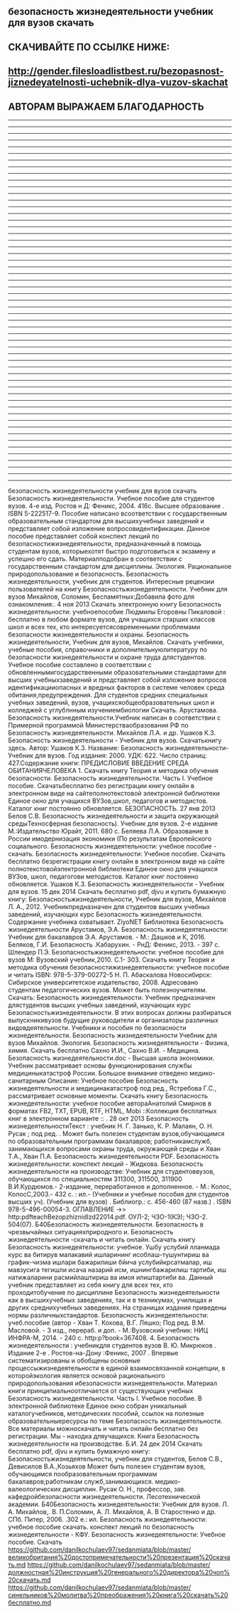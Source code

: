 безопасность жизнедеятельности учебник для вузов скачать
--------------------------------------------------
СКАЧИВАЙТЕ ПО ССЫЛКЕ НИЖЕ:
--------------------------------------------------
http://gender.filesloadlistbest.ru/bezopasnost-jiznedeyatelnosti-uchebnik-dlya-vuzov-skachat
--------------------------------------------------
АВТОРАМ ВЫРАЖАЕМ БЛАГОДАРНОСТЬ
--------------------------------------------------
--------------------------------------------------
--------------------------------------------------
--------------------------------------------------
--------------------------------------------------
--------------------------------------------------
--------------------------------------------------
--------------------------------------------------
--------------------------------------------------
--------------------------------------------------
--------------------------------------------------
--------------------------------------------------
--------------------------------------------------
--------------------------------------------------
--------------------------------------------------
--------------------------------------------------
--------------------------------------------------
--------------------------------------------------
--------------------------------------------------
--------------------------------------------------
--------------------------------------------------
--------------------------------------------------
--------------------------------------------------
--------------------------------------------------
--------------------------------------------------
--------------------------------------------------
--------------------------------------------------
--------------------------------------------------
--------------------------------------------------
--------------------------------------------------
--------------------------------------------------
--------------------------------------------------
--------------------------------------------------
--------------------------------------------------
--------------------------------------------------
--------------------------------------------------
--------------------------------------------------
--------------------------------------------------
--------------------------------------------------
--------------------------------------------------
--------------------------------------------------
--------------------------------------------------
--------------------------------------------------
--------------------------------------------------
--------------------------------------------------
--------------------------------------------------
--------------------------------------------------
--------------------------------------------------
--------------------------------------------------
--------------------------------------------------
--------------------------------------------------
--------------------------------------------------
--------------------------------------------------
--------------------------------------------------
--------------------------------------------------
--------------------------------------------------
безопасность жизнедеятельности учебник для вузов скачать Безопасность жизнедеятельности. Учебное пособие для студентов вузов. 4-е изд. Ростов н Д: Феникс, 2004. 416с. Высшее образование . ISBN 5-222517-9. Пособие написано всоответствии с государственным образовательным стандартом для высшихучебных заведений и представляет собой изложение вопросовидентификации. Данное пособие представляет собой конспект лекций по безопасностижизнедеятельности, предназначенный в помощь студентам вузов, которыехотят быстро подготовиться к экзамену и успешно его сдать. Материалподобран в соответствии с государственным стандартом для дисциплины. Экология. Рациональное природопользование и безопасность. Безопасность жизнедеятельности, учебник для студентов. Интересные рецензии пользователей на книгу Безопасностьжизнедеятельности. Учебник для вузов Михайлов, Соломин, Беспамятных:Добавила фото для ознакомления:. 4 ноя 2013  Скачать электронную книгу Безопасность жизнедеятельности: учебноепособие Людмилы Егоровны Пикаловой : бесплатно в любом формате вузов, для учащихся старших классов школ и всех тех, кто интересуетсясовременными проблемами безопасности жизнедеятельности и охраны. Безопасность жизнедеятельности, Учебник для вузов, Михайлов. Скачать учебники, учебные пособия, справочники и дополнительнуюлитературу по безопасности жизнедеятельности и охране труда длястудентов. Учебное пособие составлено в соответствии с обновленнымигосударственными образовательными стандартами для высших учебныхзаведений и представляет собой изложение вопросов идентификацииопасных и вредных факторов в системе человек  среда обитания,предупреждения. Для студентов средних специальных учебных заведений, вузов, учащихсяобщеобразовательных школ и колледжей с углублнным изучениембиологии  Скачать. Арустамова. Безопасность жизнедеятельности.Учебник написан в соответствии с Примерной программой Министерстваобразования РФ по
Безопасность жизнедеятельности. Михайлов Л.А. и др. Ушаков К.З. Безопасность жизнедеятельности - Учебник для вузов. Скачатькнигу здесь. Автор: Ушаков К.З. Название: Безопасность жизнедеятельности- Учебник для вузов. Год издания: 2000. УДК: 622. Число страниц: 427.Содержание книги: ПРЕДИСЛОВИЕ ВВЕДЕНИЕ СРЕДА ОБИТАНИЯЧЕЛОВЕКА 1. Скачать книгу Теория и методика обучения безопасности. Безопасность жизнедеятельности. Часть I. Учебное пособие. Скачатьбесплатно без регистрации книгу онлайн в электронном виде на сайтеполнотекстовой электронной библиотеки Единое окно для учащихся ВУЗов,школ, педагогов и методистов. Каталог книг постоянно обновляется. БЕЗОПАСНОСТЬ. 27 янв 2013  Белов С.В. Безопасность жизнедеятельности и защита окружающей средыТехносферная безопасность). Учебник для вузов. 2-е издание  М.:Издательство Юрайт, 2011.  680 с. Беляева Л.А. Образование в России имодернизация экономики (По результатам Европейского социального. Безопасность жизнедеятельности: учебное пособие - скачать. Безопасность жизнедеятельности: Учебное пособие. Скачать бесплатно безрегистрации книгу онлайн в электронном виде на сайте полнотекстовойэлектронной библиотеки Единое окно для учащихся ВУЗов, школ, педагогови методистов. Каталог книг постоянно обновляется. Ушаков К.З. Безопасность жизнедеятельности - Учебник для вузов. 15 дек 2014  Скачать бесплатно pdf, djvu и купить бумажную книгу: Безопасностьжизнедеятельности, Учебник для вузов, Михайлов Л. А., 2012. Учебникпредназначен для студентов высших учебных заведений, изучающих курс Безопасность жизнедеятельности. Содержание учебника охватывает. ZiyoNET  Библиотека  Безопасность жизнедеятельности
Арустамов, Э.А. Безопасность жизнедеятельности: Учебник для бакалавров Э.А. Арустамов. - М.: Дашков и К, 2016. Беляков, Г.И. Безопасность .Кабарухин. - РнД: Феникс, 2013. - 397 c. Шлендер П.Э. Безопасностьжизнедеятельности: учебное пособие для вузов  М: Вузовский учебник,2010. С.1- 303. Скачать книгу Теория и методика обучения безопасностижизнедеятельности: учебное пособие и читать ISBN: 978-5-379-00272-5 Н. П. Абаскалова  Новосибирск: Сибирское университетское издательство, 2008.  Адресовано студентам педагогических вузов. Может быть полезноучителям. Скачать: Безопасность жизнедеятельности.  Учебник предназначен длястудентов высших учебных заведений, изучающих курс Безопасностьжизнедеятельности.  В этих вопросах должны разбираться выпускникивузов  будущие руководители и организаторы различных видовдеятельности. Учебники и пособия по безопасности жизнедеятельности. Безопасность жизнедеятельности Учебник для вузов Михайлов. Экология. Безопасность жизнедеятельности - Физика, химия. Скачать бесплатно Сахно И.И., Сахно В.И. - Медицина. Безопасность жизнедеятельности.doc - Высшая школа экономики. Учебник рассматривает основы функционирования службы медициныкатастроф России. Большое внимание отведено медико-санитарным Описание: Учебное пособие Безопасность жизнедеятельности и медицинакатастроф под ред., Ястребова Г.С., рассматривает основные моменты. Скачать книгу Безопасность жизнедеятельности: учебное пособие автораАнатолий Смирнов в форматах FB2, TXT, EPUB, RTF, HTML, Mobi ::Коллекция бесплатных книг в электронном варианте :: . 28 окт 2013  Безопасность жизнедеятельностиТекст : учебник  Н. Г. Занько, К. Р. Малаян, О. Н. Русак ; под peд. . Может быть полезен студентам вузов,обучающимся по образовательным программам бакалавров; работникамслужб, занимающихся вопросами охраны труда, окружающей среды и
Хван Т.А., Хван П.А. Безопасность жизнедеятельности PDF. Безопасность жизнедеятельности: конспект лекций - Жидкова. Безопасность жизнедеятельности на производстве: Учебник для студентоввузов, обучающихся по специальностям 311300, 311500, 311900 В.И.Курдюмов.- 2-издание, переработанное и дополненное. - М.: Колос, КолосС,2003.- 432 с. : ил.- (Учебники и учебные пособия для студентов высших уч). (Учебник для вузов) . Библиогр.: с. 456-460 (87 назв.) . ISBN 978-5-496-00054-3. ОГЛАВЛЕНИЕ ->> http:pdfteachBezopzhiznidIzd22014.pdf. ОУЛ-2; ЧЗО-1(КЭ); ЧЗО-2. 504(07). Б40Безопасность жизнедеятельности. Безопасность в чрезвычайных ситуацияхприродного и. Безопасность жизнедеятельности -скачать и читать онлайн. Скачать книгу Безопасность жизнедеятельности: учебное. Ушбу услубий лланмада курс ва битирув малакавий ишларининг исоблаш-тушунтириш ва график-чизма ишлари бажарилиши бйича услубийкрсатмалар, иш мавзусига тегишли исача назарий исм, ишнингбажарилиш тартиби, иш натижаларини расмийлаштириш ва имоя илиштартиби ва. Данный учебник представляет из себя книгу для всех тех, кто проходитобучение по дисциплине Безопасность жизнедеятельности как в высшихучебных заведениях, так и в техникумах, училищах и других среднихучебных заведениях. На страницах издания приведены нормы различныхстандартов. Безопасность жизнедеятельности: учеб.пособие (автор - Хван Т. Кохова, В.Г. Ляшко; Под ред. В.М. Масловой. - 3 изд., перераб. и доп. - М.:Вузовский учебник: НИЦ ИНФРА-М, 2014. - 240 с. http:p?book=367408. 4. Безопасность жизнедеятельности : учебникдля студентов вузов  В. Ю. Микрюков . Издание 2-е . Ростов-на-Дону :Феникс, 2007 . Впервые систематизированы и обобщены основные процессыжизнедеятельности в единой взаимосвязанной концепции, в которойэкология является основой рационального природопользования ибезопасности жизнедеятельности. Материал книги принципиальноотличается от существующих учебных
Безопасность жизнедеятельности. Часть I. Учебное пособие. В электронной библиотеке Единое окно собран уникальный каталогучебников, методических пособий, ссылок на полезные образовательныересурсы по теме Безопасность жизнедеятельности. Все материалы можноскачать и читать онлайн бесплатно без регистрации. Мы - находка дляучащихся. Книга Безопасность жизнедеятельности на производстве. Б.И. 24 дек 2014  Скачать бесплатно pdf, djvu и купить бумажную книгу: Безопасностьжизнедеятельности, учебник для студентов, Белов С.В., Девисилов В.А.,Козьяхов  Может быть полезен студентам вузов, обучающимся пообразовательным программам бакалавров;работникам служб,занимающихся. медико-валеологических дисциплин. Русак О. Н., профессор, зав. кафедройбезопасности жизнедеятельности. Лесотехнической академии. Б40Безопасность жизнедеятельности: Учебник для вузов.  Л. А. Михайлов,. В. П.Соломин, А. Л. Михайлов, А. В Старостенко и др.  СПб. Питер, 2006. .302 е.: ил. Безопасность жизнедеятельности: учебное пособие скачать. конспект лекций по безопасность жизнедеятельности - КФУ. Безопасность жизнедеятельности: Учебное пособие. Скачать
https://github.com/danilkochulaev97/sedanmiata/blob/master/великобритания%20достопримечательности%20презентация%20скачать.md
https://github.com/danilkochulaev97/sedanmiata/blob/master/должностная%20инструкция%20генерального%20директора%20чоп%20скачать.md
https://github.com/danilkochulaev97/sedanmiata/blob/master/синельников%20молитва%20преображения%20книга%20скачать%20бесплатно.md